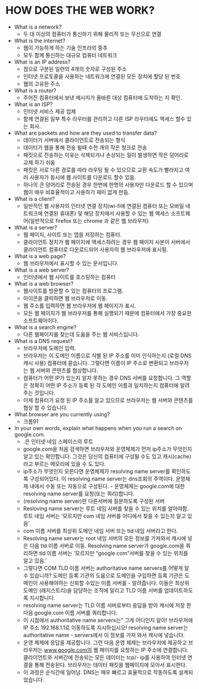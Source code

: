 # HOW DOES THE WEB WORK?

- What is a network?
  - 두 대 이상의 컴퓨터가 통신하기 위해 물리적 또는 무선으로 연결
- What is the internet?
  - 웹이 가능하게 하는 기술 인프라의 중추
  - 모두 함께 통신하는 대규모 컴퓨터 네트워크
- What is an IP address?
  - 점으로 구분된 일련의 4개의 숫자로 구성된 주소
  - 인터넷 프로토콜을 사용하는 네트워크에 연결된 모든 장치에 할당 된 번호
  - 웹의 고유한 주소
- What is a router?
  - 주어진 컴퓨터에서 보낸 메시지가 올바른 대상 컴퓨터에 도착하는 지 확인.
- What is an ISP?
  - 인터넷 서비스 제공 업체
  - 함께 연결된 일부 특수 라우터를 관리하고 다른 ISP 라우터에도 액세스 할수 있는 회사.
- What are packets and how are they used to transfer data?
  - 데이터가 서버에서 클라이언트로 전송되는 형식
  - 데이터가 웹을 통해 전송 될때 수천 개의 작은 청크로 전송
  - 패킷으로 전송하는 이유는 삭제되거나 손상되는 일이 발생하면 작은 덩어리로 교체 하기 쉬움
  - 패킷은 서로 다른 경로를 따라 라우팅 될 수 있으므로 교환 속도가 빨라지고 여러 사용자가 동시에 웹 사이트를 다운로드 할수 있음.
  - 하나의 큰 덩어리로 전송된 경우 한번에 한명의 사용자만 다운로드 할 수 있으며 웹이 매우 비효율적이고 사용하기 재미 없게 만듬.
- What is a client?
  - 일반적인 웹 사용자의 인터넷 연결 장치(wi-fi에 연결된 컴퓨터 또는 모바일 네트워크에 연결된 휴대폰) 및 해당 장치에서 사용할 수 있는 웹 액세스 소프트웨어(일반적으로 firefox 또는 chrome 과 같은 웹 브라우저)
- What is a server?
  - 웹 페이지, 사이트 또는 앱을 저장하는 컴퓨터.
  - 클라이언트 장치가 웹 페이지에 액세스하려는 경우 웹 페이지 사본이 서버에서 클라이언트 컴퓨터로 다운로드되어 사용자의 웹 브라우저에 표시됨.
- What is a web page?
  - 웹 브라우저에서 표시할 수 있는 문서입니다.
- What is a web server?
  - 인터넷에서 웹 사이트를 호스팅하는 컴퓨터
- What is a web browser?
  - 웹사이트를 방문할 수 있는 컴퓨터의 프로그램.
  - 아이콘을 클릭하면 웹 브라우저로 이동.
  - 웹 주소를 입력하면 웹 브라우저에 웹 페이지가 표시.
  - 모든 웹 페이지가 웹 브라우저를 통해 실행되기 때문에 컴퓨터에서 가장 중요한 소프트웨어이다.
- What is a search engine?
  - 다른 웹페이지를 찾는데 도움을 주는 웹 서비스입니다.
- What is a DNS request?
  - 브라우저에 도메인 입력.
  - 브라우저는 이 도메인 이름으로 식별 된 IP 주소를 이미 인식하는지 (로컬 DNS 캐시 사용) 컴퓨터에 묻습니다. 그렇다면 이름이 IP 주소로 변환되고 브라우저는 웹 서버와 콘텐츠를 협상합니다.
  - 컴퓨터가 어떤 IP가 있는지 알지 못하는 경우 DNS 서버를 요청합니다. 그 역할은 정확히 어떤 IP 주소가 등록 된 각 도메인 이름과 일치하는지 컴퓨터에 알려주는 것입니다.
  - 이제 컴퓨터가 요청 된 IP 주소를 알고 있으므로 브라우저는 웹 서버와 콘텐츠를 협상 할 수 있습니다.
- What browser are you currently using?
  - 크롬91
- In your own words, explain what happens when you run a search on google.com.
  - .은 인터넷 네임 스페이스의 루트
  - google.com을 처음 검색하면 브라우저와 운영체제가 먼저 ip주소가 무엇인지 알고 있는 확인합니다. 그것은 당신의 컴퓨터에 구성될 수도 있고 캐시(cache) 라고 부르는 메모리에 있을 수 도 있다.
  - ip주소가 무엇인지 모른다면 운영체제가 resolving name server를 확인하도록 구성되어있다. 이 resolving name server는 dns조회의 주역이다. 운영체제 내에서 수동 또는 자동으로 구성된다. - 운영체제는 google.com에 대한 resolving name server를 요청(또는 쿼리)합니다.
  - (resolving name server)란 다른서버에 질문하도록 구성된 서버
  - Resloving name server는 루트 네임 서버를 찾을 수 있는 위치를 알아야함. 루트 네임 서버는 ‘모르지만 com 네임 서버를 어디에서 찾을 수 있는지 알고 있음'
  - com 이름 서버를 최상위 도메인 네임 서버 또는 tld 네임 서버라고 한다.
  - Resolving name server는 root 네임 서버의 모든 정보를 가져와서 캐시에 넣은 다음 tld 이름 서버로 이동. Resolving name server가 google.com을 쿼리하면 tld 이름 서버는 ‘모르지만 “google.com”서버를 찾을 수 있는 위치를 알고 있음.’
  - 그렇다면 COM TLD 이름 서버는 authoritative name servers를 어떻게 알 수 있습니까? 도메인 등록 기관의 도움으로 도메인을 구입하면 등록 기관은 도메인이 사용해야하는 신뢰할 수있는 이름 서버를 - 알려줍니다. 이들은 최상위 도메인 (레지스트리)을 담당하는 조직에 알리고 TLD 이름 서버를 업데이트하도록 지시합니다.
  - resolving name server는 TLD 이름 서버로부터 응답을 받아 캐시에 저장 한 다음 google.com 이름 서버를 쿼리합니다.
  - 이 시점에서 authoritative name servers는“ 그게 어디인지 알아! 브라우저에 IP 주소 192.168.1.1로 이동하도록 지시하십시오! resolving name server는 authoritative name - servers에서 이 정보를 가져 와서 캐시에 넣습니다.
  - 운영 체제에 응답을 제공합니다. 그런 다음 운영 체제는 브라우저에 제공하고 브라우저는 www.google.com의 웹 페이지를 요청하는 IP 주소에 연결합니다. 클라이언트와 서버간에 전송되는 모든 데이터는 tcp/- ip를 사용하여 인터넷 연결을 통해 전송된다. 브라우저는 데이터 패킷을 웹페이지에 모아서 표시한다.
  - 이 과정은 순식간에 일어남. DNS는 매우 빠르고 효율적으로 작동하도록 설계되었습니다.
